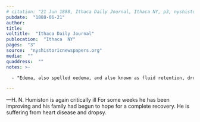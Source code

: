 ```yaml
---
# citation: "21 Jun 1888, Ithaca Daily Journal, Ithaca NY, p3, nyshistoricnewspapers.org."
pubdate:  "1888-06-21"
author: 
title: 
voltitle:  "Ithaca Daily Journal"
publocation:  "Ithaca  NY"
pages:  "3"
source:  "nyshistoricnewspapers.org"
media:  ""
quaddress:  ""
notes: >-

  - "Edema, also spelled oedema, and also known as fluid retention, dropsy, hydropsy and swelling, is the build-up of fluid in the body's tissue. Most commonly, the legs or arms are affected. Symptoms may include skin which feels tight, the area may feel heavy, and joint stiffness. Other symptoms depend on the underlying cause. Causes may include venous insufficiency, heart failure, kidney problems, low protein levels, liver problems, deep vein thrombosis, infections, angioedema, certain medications, and lymphedema." ([Edema](https://en.wikipedia.org/wiki/Edema), Wikipedia.org.) 

---
```

—H. N. Humiston is again critically ill For some weeks he has been improving and his family had begun to hope for a complete recovery. He is suffering from heart disease and dropsy.


